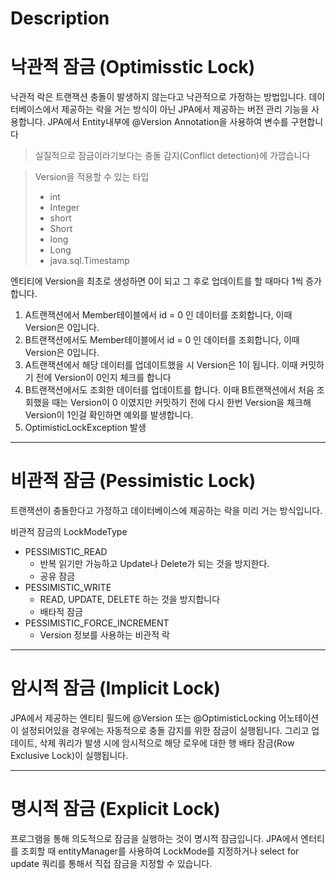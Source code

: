 # Description

# 낙관적 잠금 (Optimisstic Lock)
   
낙관적 락은 트랜잭션 충돌이 발생하지 않는다고 낙관적으로 가정하는 방법입니다.
데이터베이스에서 제공하는 락을 거는 방식이 아닌 JPA에서 제공하는 버전 관리 기능을 사용합니다.
JPA에서 Entity내부에 @Version Annotation을 사용하여 변수를 구현합니다

> 실질적으로 잠금이라기보다는 충돌 감지(Conflict detection)에 가깝습니다

> Version을 적용할 수 있는 타입
> - int
> - Integer
> - short
> - Short
> - long
> - Long
> - java.sql.Timestamp

엔티티에 Version을 최초로 생성하면 0이 되고 그 후로 업데이트를 할 때마다
1씩 증가합니다. 
1. A트랜잭션에서 Member테이블에서 id = 0 인 데이터를 조회합니다, 이때 Version은 0입니다.
2. B트랜잭션에서도 Member테이블에서 id = 0 인 데이터를 조회합니다, 이때 Version은 0입니다.
3. A트랜잭션에서 해당 데이터를 업데이트했을 시 Version은 1이 됩니다. 이때 커밋하기 전에 Version이 0인지 체크를 합니다
4. B트랜잭션에서도 조회한 데이터를 업데이트를 합니다. 이때 B트랜잭션에서 처음 조회했을 때는 Version이 0 이였지만 
    커밋하기 전에 다시 한번 Version을 체크해 Version이 1인걸 확인하면 예외를 발생합니다.
5. OptimisticLockException 발생

---

# 비관적 잠금 (Pessimistic Lock)

트랜잭션이 충돌한다고 가정하고 데이터베이스에 제공하는 락을 미리 거는 방식입니다.

비관적 잠금의 LockModeType

- PESSIMISTIC_READ
  - 반복 읽기만 가능하고 Update나 Delete가 되는 것을 방지한다.
  - 공유 잠금
- PESSIMISTIC_WRITE
  - READ, UPDATE, DELETE 하는 것을 방지합니다
  - 배타적 잠금 
- PESSIMISTIC_FORCE_INCREMENT
  - Version 정보를 사용하는 비관적 락

---

# 암시적 잠금 (Implicit Lock)

JPA에서 제공하는 엔티티 필드에 @Version 또는 @OptimisticLocking 어노테이션이 설정되어있을 경우에는
자동적으로 충돌 감지를 위한 잠금이 실행됩니다. 그리고 업데이트, 삭제 쿼리가 발생 시에
암시적으로 해당 로우에 대한 행 배타 잠금(Row Exclusive Lock)이 실행됩니다.

---

# 명시적 잠금 (Explicit Lock)

프로그램을 통해 의도적으로 잠금을 실행하는 것이 명시적 잠금입니다. 
JPA에서 엔터티를 조회할 때 entityManager를 사용하여 LockMode를 지정하거나 
select for update 쿼리를 통해서 직접 잠금을 지정할 수 있습니다.

    